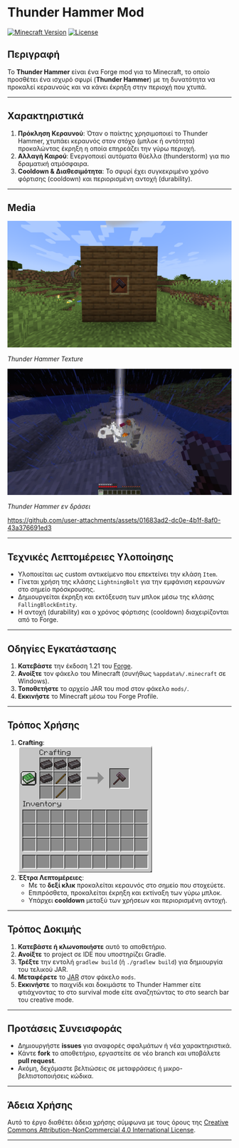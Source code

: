 # Thunder Hammer Mod
[![Minecraft Version](https://img.shields.io/badge/Minecraft-1.21-488322?style=for-the-badge)](https://www.minecraft.net/)
[![License](https://img.shields.io/badge/License-CC_BY--NC_4.0-lightgrey.svg?style=for-the-badge)](https://creativecommons.org/licenses/by-nc/4.0/)

## Περιγραφή
Το **Thunder Hammer** είναι ένα Forge mod για το Minecraft, το οποίο προσθέτει ένα ισχυρό σφυρί (**Thunder Hammer**) με τη δυνατότητα να προκαλεί κεραυνούς και να κάνει έκρηξη στην περιοχή που χτυπά.

---

## Χαρακτηριστικά
1. **Πρόκληση Κεραυνού**: Όταν ο παίκτης χρησιμοποιεί το Thunder Hammer, χτυπάει κεραυνός στον στόχο (μπλοκ ή οντότητα) προκαλώντας έκρηξη η οποία επηρεάζει την γύρω περιοχή.  
2. **Αλλαγή Καιρού**: Ενεργοποιεί αυτόματα θύελλα (thunderstorm) για πιο δραματική ατμόσφαιρα.  
3. **Cooldown & Διαθεσιμότητα**: Το σφυρί έχει συγκεκριμένο χρόνο φόρτισης (cooldown) και περιορισμένη αντοχή (durability).

---

## Media

<img src="screenshots/demo4.png" alt="Thunder Hammer Texture" width="600">

*Thunder Hammer Texture*

<img src="screenshots/demo1.png" alt="Thunder Hammer in use" width="600">

*Thunder Hammer εν δράσει*

https://github.com/user-attachments/assets/01683ad2-dc0e-4b1f-8af0-43a376691ed3

---

## Τεχνικές Λεπτομέρειες Υλοποίησης
- Υλοποιείται ως custom αντικείμενο που επεκτείνει την κλάση `Item`.
- Γίνεται χρήση της κλάσης `LightningBolt` για την εμφάνιση κεραυνών στο σημείο πρόσκρουσης.
- Δημιουργείται έκρηξη και εκτόξευση των μπλοκ μέσω της κλάσης `FallingBlockEntity`.
- Η αντοχή (durability) και ο χρόνος φόρτισης (cooldown) διαχειρίζονται από το Forge.

---

## Οδηγίες Εγκατάστασης
1. **Κατεβάστε** την έκδοση 1.21 του [Forge](https://files.minecraftforge.net/net/minecraftforge/forge/index_1.21.html).  
2. **Ανοίξτε** τον φάκελο του Minecraft (συνήθως `%appdata%/.minecraft` σε Windows).  
3. **Τοποθετήστε** το αρχείο JAR του mod στον φάκελο `mods/`.  
4. **Εκκινήστε** το Minecraft μέσω του Forge Profile.

---

## Τρόπος Χρήσης
1. **Crafting**:  
   ![Crafting Recipe](screenshots/crafting_recipe.png)
2. **Έξτρα Λεπτομέρειες**:  
   - Με το **δεξί κλικ** προκαλείται κεραυνός στο σημείο που στοχεύετε.  
   - Επιπρόσθετα, προκαλείται έκρηξη και εκτίναξη των γύρω μπλοκ.  
   - Υπάρχει **cooldown** μεταξύ των χρήσεων και περιορισμένη αντοχή.

---

## Τρόπος Δοκιμής
1. **Κατεβάστε ή κλωνοποιήστε** αυτό το αποθετήριο.  
2. **Ανοίξτε** το project σε IDE που υποστηρίζει Gradle.  
3. **Τρέξτε** την εντολή `gradlew build` (ή `./gradlew build`) για δημιουργία του τελικού JAR.  
4. **Μεταφέρετε** το [JAR](https://github.com/GiannisBab/Forge-ThunderHammer-1.21.X/blob/master/minecraftmod-0.0.1.jar) στον φάκελο `mods`.  
5. **Εκκινήστε** το παιχνίδι και δοκιμάστε το Thunder Hammer είτε φτιάχνοντας το στο survival mode είτε αναζητώντας το στο search bar του creative mode.

---

## Προτάσεις Συνεισφοράς
- Δημιουργήστε **issues** για αναφορές σφαλμάτων ή νέα χαρακτηριστικά.  
- Κάντε **fork** το αποθετήριο, εργαστείτε σε νέο branch και υποβάλετε **pull request**.  
- Ακόμη, δεχόμαστε βελτιώσεις σε μεταφράσεις ή μικρο-βελτιστοποιήσεις κώδικα.

---

## Άδεια Χρήσης
Αυτό το έργο διαθέτει άδεια χρήσης σύμφωνα με τους όρους της [Creative Commons Attribution-NonCommercial 4.0 International License](http://creativecommons.org/licenses/by-nc/4.0/).

---

